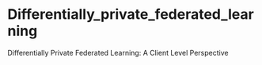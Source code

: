# Differentially_private_federated_learning
Differentially Private Federated Learning: A Client Level Perspective
